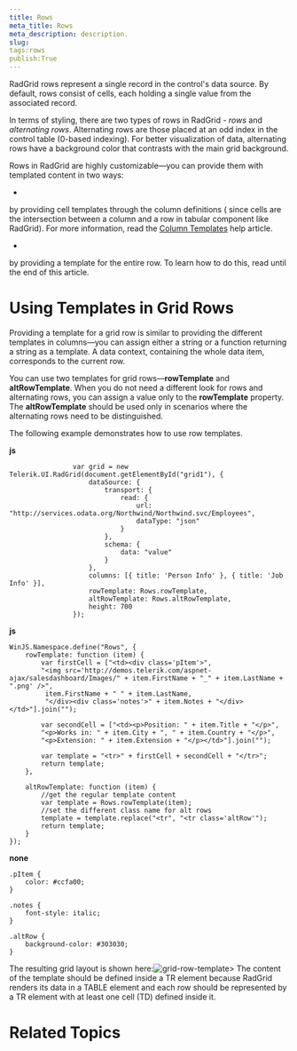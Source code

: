 ```yaml
---
title: Rows
meta_title: Rows
meta_description: description.
slug: 
tags:rows
publish:True
---
```



RadGrid rows represent a single record in the control's data source. By default, rows consist of cells, each holding a single value from the associated record.
			

In terms of styling, there are two types of rows in RadGrid - *rows* and *alternating rows*.
				Alternating rows are those placed at an odd index in the control table (0-based indexing). For better visualization of data, alternating rows have a background color
				that contrasts with the main grid background.
			

Rows in RadGrid are highly customizable—you can provide them with templated content in two ways:

* 

by providing cell templates through the column definitions ( since
						cells are the intersection between a column and a row in tabular component like RadGrid). For more information, read the
						[Column Templates](e3c17ab8-400d-48d9-ae60-8bfcd5d87030) help article.
					

* 

by providing a template for the entire row. To learn how to do this, read until the end of this article.

# Using Templates in Grid Rows

Providing a template for a grid row is similar to providing the different templates in columns—you can assign either a string or a function
					returning a string as a template. A data context, containing the whole data item, corresponds to the current row.
				

You can use two templates for grid rows—__rowTemplate__ and __altRowTemplate__. When you do not need a
					different look for rows and alternating rows, you can assign a value only to the __rowTemplate__ property. The
					__altRowTemplate__ should be used only in scenarios where the alternating rows need to be distinguished.
				

The following example demonstrates how to use row templates.


 __js__
    


					var grid = new Telerik.UI.RadGrid(document.getElementById("grid1"), {
						dataSource: {
							transport: {
								read: {
									url: "http://services.odata.org/Northwind/Northwind.svc/Employees",
									dataType: "json"
								}
							},
							schema: {
								data: "value"
							}
						},
						columns: [{ title: 'Person Info' }, { title: 'Job Info' }],
						rowTemplate: Rows.rowTemplate,
						altRowTemplate: Rows.altRowTemplate,
						height: 700
					});




 __js__
    


	WinJS.Namespace.define("Rows", {
		rowTemplate: function (item) {
			var firstCell = ["<td><div class='pItem'>",
			"<img src='http://demos.telerik.com/aspnet-ajax/salesdashboard/Images/" + item.FirstName + "_" + item.LastName + ".png' />",
			 item.FirstName + " " + item.LastName,
			 "</div><div class='notes'>" + item.Notes + "</div></td>"].join("");
	
			var secondCell = ["<td><p>Position: " + item.Title + "</p>",
			"<p>Works in: " + item.City + ", " + item.Country + "</p>",
			"<p>Extension: " + item.Extension + "</p></td>"].join("");
	
			var template = "<tr>" + firstCell + secondCell + "</tr>";
			return template;
		},
	
		altRowTemplate: function (item) {
			//get the regular template content
			var template = Rows.rowTemplate(item);
			//set the different class name for alt rows
			template = template.replace("<tr", "<tr class='altRow'");
			return template;
		}
	});




 __none__
    


	.pItem {
		color: #ccfa00;
	}
	
	.notes {
		font-style: italic;
	}
	
	.altRow {
		background-color: #303030;
	}



The resulting grid layout is shown here:![grid-row-template](../Media/Controls\Grid\grid-row-template.png)>
						The content of the template should be defined inside a TR element because RadGrid renders its data in a TABLE element and
						each row should be represented by a TR element with at least one cell (TD) defined inside it.
					

# Related Topics
